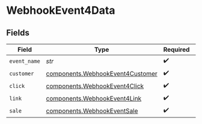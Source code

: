 # WebhookEvent4Data


## Fields

| Field                                                                                | Type                                                                                 | Required                                                                             | Description                                                                          |
| ------------------------------------------------------------------------------------ | ------------------------------------------------------------------------------------ | ------------------------------------------------------------------------------------ | ------------------------------------------------------------------------------------ |
| `event_name`                                                                         | *str*                                                                                | :heavy_check_mark:                                                                   | N/A                                                                                  |
| `customer`                                                                           | [components.WebhookEvent4Customer](../../models/components/webhookevent4customer.md) | :heavy_check_mark:                                                                   | N/A                                                                                  |
| `click`                                                                              | [components.WebhookEvent4Click](../../models/components/webhookevent4click.md)       | :heavy_check_mark:                                                                   | N/A                                                                                  |
| `link`                                                                               | [components.WebhookEvent4Link](../../models/components/webhookevent4link.md)         | :heavy_check_mark:                                                                   | N/A                                                                                  |
| `sale`                                                                               | [components.WebhookEventSale](../../models/components/webhookeventsale.md)           | :heavy_check_mark:                                                                   | N/A                                                                                  |